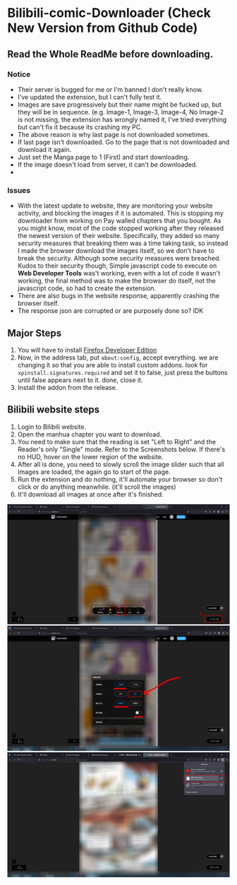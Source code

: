 # Bilibili-comic-Downloader (Check New Version from Github Code)
## Read the Whole ReadMe before downloading.
### Notice
- Their server is bugged for me or I'm banned I don't really know.
- I've updated the extension, but I can't fully test it.
- Images are save progressively but their name might be fucked up, but they will be in sequence. (e.g. Image-1, Image-3, Image-4, No Image-2 is not missing, the extension has wrongly named it, I've tried everything but can't fix it because its crashing my PC.
- The above reason is why last page is not downloaded sometimes.
- If last page isn't downloaded. Go to the page that is not downloaded and download it again.
- Just set the Manga page to 1 (First) and start downloading.
- If the image doesn't load from server, it can't be downloaded.
- 
### Issues
- With the latest update to website, they are monitoring your website activity, and blocking the images if it is automated. This is stopping my downloader from working on Pay walled chapters that you bought.
As you might know, most of the code stopped working after they released the newest version of their website. Specifically, they added so many security measures that breaking them was a time taking task, so instead I made the browser download the images itself, so we don't have to break the security. Although some security measures were breached. Kudos to their security though, Simple javascript code to execute on **Web Developer Tools** was't working, even with a lot of code it wasn't working, the final method was to make the browser do itself, not the javascript code, so had to create the extension.
- There are also bugs in the website response, apparently crashing the browser itself.
- The response json are corrupted or are purposely done so? IDK

## Major Steps
  1. You will have to install [Firefox Developer Edition](https://www.mozilla.org/en-US/firefox/developer/)
  2. Now, in the address tab, put ```about:config```, accept everything. we are changing it so that you are able to install custom addons. look for ```xpinstall.signatures.required``` and set it to false, just press the buttons until false appears next to it. done, close it.
  3. Install the addon from the release.

## Bilibili website steps
  1. Login to Bilibili website.
  2. Open the manhua chapter you want to download.
  3. You need to make sure that the reading is set "Left to Right" and the Reader's only "Single" mode. Refer to the Screenshots below. If there's no HUD, hover on the lower region of the website.
  4. After all is done, you need to slowly scroll the image slider such that all images are loaded, the again go to start of the page.
  5. Run the extension and do nothing, it'll automate your browser so don't click or do anything meanwhile. (it'll scroll the images)
  6. It'll download all images at once after it's finished.
  
![Step3 ref](docs/img3.png)
![Step3 ref](docs/img4.png)
![Step5 ref](docs/img5.png)
